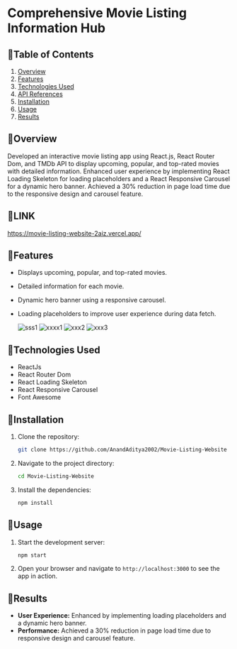# Comprehensive Movie Listing Information Hub

## 🚀Table of Contents
1. [Overview](#overview)
2. [Features](#features)
3. [Technologies Used](#technologies-used)
4. [API References](#api-references)
5. [Installation](#installation)
6. [Usage](#usage)
7. [Results](#results)

## 📖Overview
Developed an interactive movie listing app using React.js, React Router Dom, and TMDb API to display upcoming, popular, and top-rated movies with detailed information. Enhanced user experience by implementing React Loading Skeleton for loading placeholders and a React Responsive Carousel for a dynamic hero banner. Achieved a 30% reduction in page load time due to the responsive design and carousel feature.

## 🔗LINK 
https://movie-listing-website-2aiz.vercel.app/

## 📖Features
- Displays upcoming, popular, and top-rated movies.
- Detailed information for each movie.
- Dynamic hero banner using a responsive carousel.
- Loading placeholders to improve user experience during data fetch.

  ![sss1](https://github.com/AnandAditya2002/Movie-Listing-Website/assets/96615239/90a336a0-cf65-4c78-970e-fa922a33b3de)
  ![xxxx1](https://github.com/AnandAditya2002/Movie-Listing-Website/assets/96615239/9036265a-8865-482d-bec7-0fe49afb5ec8)
  ![xxx2](https://github.com/AnandAditya2002/Movie-Listing-Website/assets/96615239/f8164676-674f-44b3-bb15-ea37c59cab6c)
  ![xxx3](https://github.com/AnandAditya2002/Movie-Listing-Website/assets/96615239/3af11756-5dee-4d29-8d74-0e3a321a3668)

## 🧵Technologies Used
-  ReactJs
-  React Router Dom
-  React Loading Skeleton
-  React Responsive Carousel
-  Font Awesome

## 📌Installation
1. Clone the repository:
    ```bash
    git clone https://github.com/AnandAditya2002/Movie-Listing-Website
    ```
2. Navigate to the project directory:
    ```bash
    cd Movie-Listing-Website
    ```
3. Install the dependencies:
    ```bash
    npm install
    ```

## 🔰Usage
1. Start the development server:
    ```bash
    npm start
    ```
2. Open your browser and navigate to `http://localhost:3000` to see the app in action.

## 🙌Results
- **User Experience:** Enhanced by implementing loading placeholders and a dynamic hero banner.
- **Performance:** Achieved a 30% reduction in page load time due to responsive design and carousel feature.


